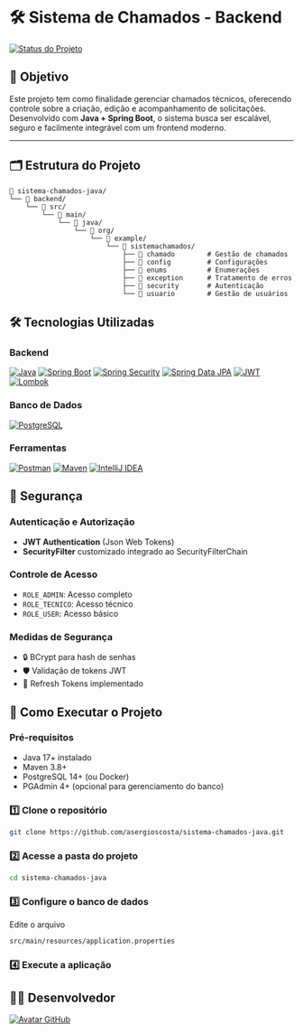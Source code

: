 # 🛠 Sistema de Chamados - Backend

[![Status do Projeto](https://img.shields.io/badge/Status-Em%20Desenvolvimento-yellowgreen.svg)](https://github.com/asergioscosta/sistema-chamados-java)

## 🎯 Objetivo

Este projeto tem como finalidade gerenciar chamados técnicos, oferecendo controle sobre a criação, edição e acompanhamento de solicitações. Desenvolvido com **Java + Spring Boot**, o sistema busca ser escalável, seguro e facilmente integrável com um frontend moderno.

---

## 🗂️ Estrutura do Projeto

```plaintext
📂 sistema-chamados-java/
└── 📂 backend/
    └── 📂 src/
        └── 📂 main/
            └── 📂 java/
                └── 📂 org/
                    └── 📂 example/
                        └── 📂 sistemachamados/
                            ├── 📂 chamado        # Gestão de chamados
                            ├── 📂 config         # Configurações
                            ├── 📂 enums          # Enumerações
                            ├── 📂 exception      # Tratamento de erros
                            ├── 📂 security       # Autenticação
                            └── 📂 usuario        # Gestão de usuários
```

## 🛠 Tecnologias Utilizadas

### Backend
[![Java](https://img.shields.io/badge/Java-17-ED8B00?style=for-the-badge&logo=openjdk&logoColor=white)](https://www.java.com/)
[![Spring Boot](https://img.shields.io/badge/Spring_Boot-3.5.0-6DB33F?style=for-the-badge&logo=spring&logoColor=white)](https://spring.io/projects/spring-boot)
[![Spring Security](https://img.shields.io/badge/Spring_Security-6DB33F?style=for-the-badge&logo=spring-security&logoColor=white)](https://spring.io/projects/spring-security)
[![Spring Data JPA](https://img.shields.io/badge/Spring_Data_JPA-6DB33F?style=for-the-badge&logo=spring&logoColor=white)](https://spring.io/projects/spring-data-jpa)
[![JWT](https://img.shields.io/badge/JWT-000000?style=for-the-badge&logo=json-web-tokens&logoColor=white)](https://jwt.io/)
[![Lombok](https://img.shields.io/badge/Lombok-000000?style=for-the-badge&logo=lombok&logoColor=white)](https://projectlombok.org/)

### Banco de Dados
[![PostgreSQL](https://img.shields.io/badge/PostgreSQL-16-4169E1?style=for-the-badge&logo=postgresql&logoColor=white)](https://www.postgresql.org/)

### Ferramentas
[![Postman](https://img.shields.io/badge/Postman-FF6C37?style=for-the-badge&logo=postman&logoColor=white)](https://www.postman.com/)
[![Maven](https://img.shields.io/badge/Maven-C71A36?style=for-the-badge&logo=apache-maven&logoColor=white)](https://maven.apache.org/)
[![IntelliJ IDEA](https://img.shields.io/badge/IntelliJ_IDEA-000000?style=for-the-badge&logo=intellij-idea&logoColor=white)](https://www.jetbrains.com/idea/)

## 🔐 Segurança
### Autenticação e Autorização
- **JWT Authentication** (Json Web Tokens)
- **SecurityFilter** customizado integrado ao SecurityFilterChain

### Controle de Acesso
- `ROLE_ADMIN`: Acesso completo
- `ROLE_TECNICO`: Acesso técnico
- `ROLE_USER`: Acesso básico

### Medidas de Segurança
- 🔒 BCrypt para hash de senhas
- 🛡️ Validação de tokens JWT
- 🔄 Refresh Tokens implementado

## 🚀 Como Executar o Projeto

### Pré-requisitos
- Java 17+ instalado
- Maven 3.8+
- PostgreSQL 14+ (ou Docker)
- PGAdmin 4+ (opcional para gerenciamento do banco)

### 1️⃣ Clone o repositório
```bash
git clone https://github.com/asergioscosta/sistema-chamados-java.git
```

### 2️⃣ Acesse a pasta do projeto
```bash
cd sistema-chamados-java
```

### 3️⃣ Configure o banco de dados

Edite o arquivo 
```bash 
src/main/resources/application.properties
```

### 4️⃣ Execute a aplicação

## 👨‍💻 Desenvolvedor

[![Avatar GitHub](https://avatars.githubusercontent.com/u/102989796?v=4&s=150)](https://github.com/asergioscosta)